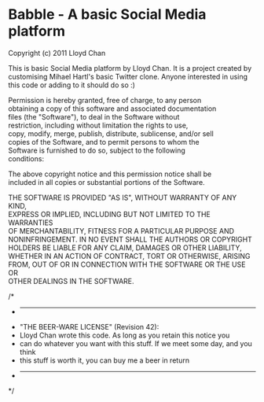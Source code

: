 # Babble - A basic Social Media platform

Copyright (c) 2011 Lloyd Chan

This is basic Social Media platform by Lloyd Chan.  It is a project created by customising Mihael Hartl's basic Twitter clone.  Anyone interested in using this code or adding to it should do so :)

Permission is hereby granted, free of charge, to any person  
obtaining a copy of this software and associated documentation  
files (the "Software"), to deal in the Software without  
restriction, including without limitation the rights to use,  
copy, modify, merge, publish, distribute, sublicense, and/or sell  
copies of the Software, and to permit persons to whom the  
Software is furnished to do so, subject to the following  
conditions:  
  
The above copyright notice and this permission notice shall be  
included in all copies or substantial portions of the Software.  

   THE SOFTWARE IS PROVIDED "AS IS", WITHOUT WARRANTY OF ANY KIND,  
   EXPRESS OR IMPLIED, INCLUDING BUT NOT LIMITED TO THE WARRANTIES  
   OF MERCHANTABILITY, FITNESS FOR A PARTICULAR PURPOSE AND  
   NONINFRINGEMENT. IN NO EVENT SHALL THE AUTHORS OR COPYRIGHT  
   HOLDERS BE LIABLE FOR ANY CLAIM, DAMAGES OR OTHER LIABILITY,  
   WHETHER IN AN ACTION OF CONTRACT, TORT OR OTHERWISE, ARISING  
   FROM, OUT OF OR IN CONNECTION WITH THE SOFTWARE OR THE USE OR  
   OTHER DEALINGS IN THE SOFTWARE.  
  
/*  
 * ----------------------------------------------------------------------------  
 * "THE BEER-WARE LICENSE" (Revision 42):  
 * Lloyd Chan wrote this code. As long as you retain this notice you  
 * can do whatever you want with this stuff. If we meet some day, and you think  
 * this stuff is worth it, you can buy me a beer in return  
 * ----------------------------------------------------------------------------  
 */